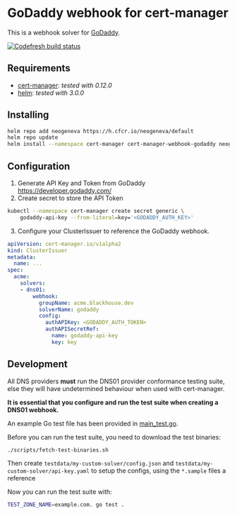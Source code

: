 # GoDaddy webhook for cert-manager

This is a webhook solver for [GoDaddy](https://godaddy.com).

[![Codefresh build status]( https://g.codefresh.io/api/badges/pipeline/neogeneva/default%2Fcert-manager-webhook-godaddy?key=eyJhbGciOiJIUzI1NiJ9.NWRmNWY5YjNiNjc5MzBjZTA0NTNkZTM4.rWK7H17qlAuyQMU7KP2HblmARjdu74maapjXEbvY-zc&type=cf-1)]( https://g.codefresh.io/pipelines/cert-manager-webhook-godaddy/builds?filter=trigger:build~Build;pipeline:5df5fa486baea507b9de7439~cert-manager-webhook-godaddy)

## Requirements

* [cert-manager](https://github.com/jetstack/cert-manager): *tested with 0.12.0*
* [helm](https://helm.sh/): *tested with 3.0.0* 

## Installing

```bash
helm repo add neogeneva https://h.cfcr.io/neogeneva/default
helm repo update
helm install --namespace cert-manager cert-manager-webhook-godaddy neogeneva/cert-manager-webhook-godaddy
```

## Configuration

1. Generate API Key and Token from GoDaddy https://developer.godaddy.com/
2. Create secret to store the API Token
```bash
kubectl --namespace cert-manager create secret generic \
    godaddy-api-key --from-literal=key='<GODADDY_AUTH_KEY>'
```

3. Configure your ClusterIssuer to reference the GoDaddy webhook.
```yaml
apiVersion: cert-manager.io/v1alpha2
kind: ClusterIssuer
metadata:
  name: ...
spec:
  acme:
    solvers:
    - dns01:
        webhook:
          groupName: acme.blackhouse.dev
          solverName: godaddy
          config:    
            authAPIKey: <GODADDY_AUTH_TOKEN>
            authAPISecretRef:
              name: godaddy-api-key
              key: key
```

## Development

All DNS providers **must** run the DNS01 provider conformance testing suite,
else they will have undetermined behaviour when used with cert-manager.

**It is essential that you configure and run the test suite when creating a
DNS01 webhook.**

An example Go test file has been provided in [main_test.go]().

Before you can run the test suite, you need to download the test binaries:

```bash
./scripts/fetch-test-binaries.sh
```

Then create `testdata/my-custom-solver/config.json` and `testdata/my-custom-solver/api-key.yaml`
to setup the configs, using the `*.sample` files a reference

Now you can run the test suite with:

```bash
TEST_ZONE_NAME=example.com. go test .
```